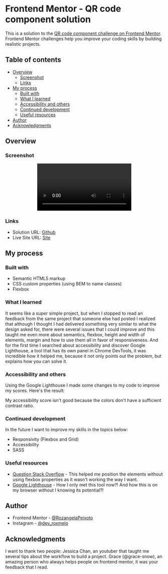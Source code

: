 # Frontend Mentor - QR code component solution

This is a solution to the [QR code component challenge on Frontend Mentor](https://www.frontendmentor.io/challenges/qr-code-component-iux_sIO_H). Frontend Mentor challenges help you improve your coding skills by building realistic projects. 

## Table of contents

- [Overview](#overview)
  - [Screenshot](#screenshot)
  - [Links](#links)
- [My process](#my-process)
  - [Built with](#built-with)
  - [What I learned](#what-i-learned)
  - [Accessibility and others](#Accessibility-and-others)
  - [Continued development](#continued-development)
  - [Useful resources](#useful-resources)
- [Author](#author)
- [Acknowledgments](#acknowledgments)

## Overview

### Screenshot
<div align="center">
  <video src="https://github.com/RozangelaPeixoto/qrcode_component/assets/140510936/a7e9e958-742a-4b28-8002-534642bbe249">
</div>

### Links

- Solution URL: [Github](https://github.com/RozangelaPeixoto/qrcode_component/)
- Live Site URL: [Site](https://rozangelapeixoto.github.io/qrcode_component/)

## My process

### Built with

- Semantic HTML5 markup
- CSS custom properties (using BEM to name classes)
- Flexbox

### What I learned

It seems like a super simple project, but when I stopped to read an feedback from the same project that someone else had posted I realized that although I thought I had delivered something very similar to what the design asked for, there were several issues that I could improve and this taught me even more about semantics, flexbox, height and width of elements, margin and how to use them all in favor of responsiveness. And for the first time I searched about accessibility and discover Google Lighthouse, a tool that has its own panel in Chrome DevTools, it was incredible how it helped me, because it not only points out the problem, but explains how you can solve it.

### Accessibility and others

Using the Google Lighthouse I made some changes to my code to improve my scores. Here's the result:


My accessibility score isn't good because the colors don't have a sufficient contrast ratio.

### Continued development

In the future I want to improve my skills in the topics below: 
- Responsivity (Flexbox and Grid)
- Accessibility 
- SASS

### Useful resources

- [Question Stack Overflow](https://stackoverflow.com/questions/31000885/align-an-element-to-bottom-with-flexbox) - This helped me position the elements without using flexbox properties as it wasn't working the way I want.
- [Google Lighthouse](https://developer.chrome.com/docs/lighthouse) - How I only met this tool now?! And how this is on my browser without I knowing its potential?!

## Author

- Frontend Mentor - [@RozangelaPeixoto](https://www.frontendmentor.io/profile/RozangelaPeixoto)
- Instagram - [@dev_roxmelo](https://www.instagram.com/dev_roxmelo/)

## Acknowledgments

I want to thank two people:
Jessica Chan, an youtuber that taught me several tips about the workflow to build a project.
Grace (@grace-snow), an amazing person who always helps people on frontend mentor, it was your feedback that I read.
